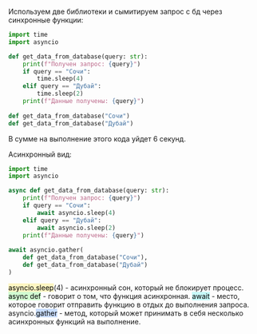 Используем две библиотеки и сымитируем запрос с бд через синхронные функции:
```python
import time
import asyncio

def get_data_from_database(query: str):
	print(f"Получен запрос: {query}")
	if query == "Сочи":
		time.sleep(4)
	elif query == "Дубай":
		time.sleep(2)
	print(f"Данные получены: {query}")
	
def get_data_from_database("Сочи")
def get_data_from_database("Дубай")
```
В сумме на выполнение этого кода уйдет 6 секунд.

Асинхронный вид:
```python
import time
import asyncio

async def get_data_from_database(query: str):
	print(f"Получен запрос: {query}")
	if query == "Сочи":
		await asyncio.sleep(4)
	elif query == "Дубай":
		await asyncio.sleep(2)
	print(f"Данные получены: {query}")
	
await asyncio.gather(
	def get_data_from_database("Сочи"),
	def get_data_from_database("Дубай")
)
```
<mark style="background: #FFF3A3A6;">asyncio.sleep</mark>(4) - асинхронный сон, который не блокирует процесс.
<mark style="background: #BBFABBA6;">async def</mark> - говорит о том, что функция асинхронная.
<mark style="background: #ABF7F7A6;">await</mark> - место, которое говорит отправить функцию в отдых до выполнения запроса.
asyncio.<mark style="background: #ADCCFFA6;">gather</mark> - метод, который может принимать в себя несколько асинхронных функций на выполнение.

